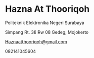 # Hazna At Thooriqoh

Politeknik Elektronika Negeri Surabaya

Simpang Rt. 38 Rw 08 Gedeg, Mojokerto

Haznaatthooriqoh@gmail.com 

082141045604
